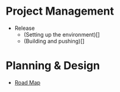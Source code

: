 # Project Management
* Release
  - (Setting up the environment)[]
  - (Building and pushing)[]
# Planning & Design 
* [Road Map](https://github.com/USGS-Astrogeology/ISIS3/wiki/Release-Road-Map)